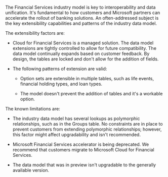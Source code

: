 The Financial Services industry model is key to interoperability and data unification. It's fundamental to how customers and Microsoft partners can accelerate the rollout of banking solutions. An often-addressed subject is the key extensibility capabilities and patterns of the industry data model.

The extensibility factors are:

- Cloud for Financial Services is a managed solution. The data model extensions are tightly controlled to allow for future compatibility. The data model continually expands based on customer feedback. By design, the tables are locked and don't allow for the addition of fields.

- The following patterns of extension are valid:

  - Option sets are extensible in multiple tables, such as life events, financial holding types, and loan types.

  - The model doesn't prevent the addition of tables and it's a workable option.

The known limitations are:

- The industry data model has several lookups as polymorphic relationships, such as in the Groups table. No constraints are in place to prevent customers from extending polymorphic relationships; however, this factor might affect upgradability and isn't recommended.

- Microsoft Financial Services accelerator is being deprecated. We recommend that customers migrate to Microsoft Cloud for Financial Services.

- The data model that was in preview isn't upgradable to the generally available version.
